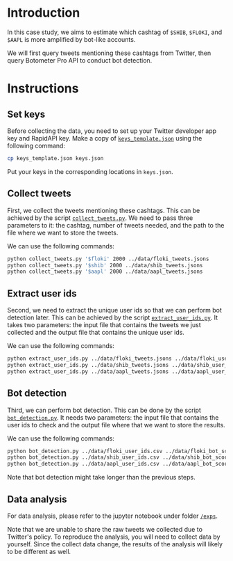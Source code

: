# Introduction

In this case study, we aims to estimate which cashtag of `$SHIB`, `$FLOKI`, and `$AAPL` is more amplified by bot-like accounts.

We will first query tweets mentioning these cashtags from Twitter, then query Botometer Pro API to conduct bot detection.

# Instructions

## Set keys

Before collecting the data, you need to set up your Twitter developer app key and RapidAPI key.
Make a copy of [`keys_template.json`](/scripts/keys_template.json) using the following command:

```bash
cp keys_template.json keys.json
```

Put your keys in the corresponding locations in `keys.json`.

## Collect tweets

First, we collect the tweets mentioning these cashtags.
This can be achieved by the script [`collect_tweets.py`](/scripts/collect_tweets.py).
We need to pass three parameters to it: the cashtag, number of tweets needed, and the path to the file where we want to store the tweets.

We can use the following commands:

```bash
python collect_tweets.py '$floki' 2000 ../data/floki_tweets.jsons
python collect_tweets.py '$shib' 2000 ../data/shib_tweets.jsons
python collect_tweets.py '$aapl' 2000 ../data/aapl_tweets.jsons
```

## Extract user ids

Second, we need to extract the unique user ids so that we can perform bot detection later.
This can be achieved by the script [`extract_user_ids.py`](/scripts/extract_user_ids.py).
It takes two parameters: the input file that contains the tweets we just collected and the output file that contains the unique user ids.

We can use the following commands:

```bash
python extract_user_ids.py ../data/floki_tweets.jsons ../data/floki_user_id.csv
python extract_user_ids.py ../data/shib_tweets.jsons ../data/shib_user_id.csv
python extract_user_ids.py ../data/aapl_tweets.jsons ../data/aapl_user_id.csv
```

## Bot detection

Third, we can perform bot detection.
This can be done by the script [`bot_detection.py`](/scripts/bot_detection.py).
It needs two parameters: the input file that contains the user ids to check and the output file where that we want to store the results.

We can use the following commands:

```bash
python bot_detection.py ../data/floki_user_ids.csv ../data/floki_bot_scores.jsons
python bot_detection.py ../data/shib_user_ids.csv ../data/shib_bot_scores.jsons
python bot_detection.py ../data/aapl_user_ids.csv ../data/aapl_bot_scores.jsons
```

Note that bot detection might take longer than the previous steps.

## Data analysis

For data analysis, please refer to the jupyter notebook under folder [`/exps`](/exps).

Note that we are unable to share the raw tweets we collected due to Twitter's policy.
To reproduce the analysis, you will need to collect data by yourself.
Since the collect data change, the results of the analysis will likely to be different as well.
